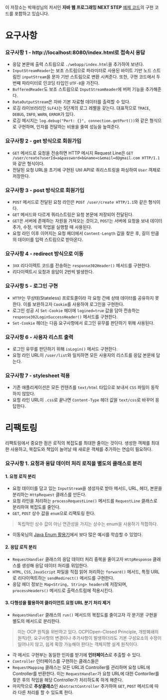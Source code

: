 이 저장소는 박재성님의 저서인 **자바 웹 프로그래밍 NEXT STEP** [예제 코드](https://github.com/slipp/web-application-server)의
구현 코드를 포함하고 있습니다.

# 요구사항
### 요구사항 1 - http://localhost:8080/index.html로 접속시 응답
* 응답 본문에 출력 스트림으로 `./webapp/index.html`을 추가하여 보낸다.
* `InputStreamReader`는 보조 스트림으로 파라미터로 사용된 바이트 기반 노드 스트림인 `inputStream`을
문자 기반 스트림으로 변환 시켜준다. 또한, 구현 코드에서 두 번째 파라미터로 인코딩 타입인 `UTF-8`을 가진다.
* `BufferedReader`도 보조 스트림으로 `InputStreamReader`에 버퍼 기능을 추가해준다.
* `DataOutputStream`은 자바 기본 자료형 데이터를 출력할 수 있다.
* 로깅 라이브러리인 `SLF4J`는 5단계의 로그 레벨을 갖는다. 대표적으로 `TRACE`, `DEBUG`, `INFO`, `WARN`, `ERROR`가 있다.
* 로깅 메시지는 `log.debug("Port: {}", connection.getPort())`와 같은 형식으로 구현하며, 인자를 전달하는 비용을 줄여 성능을 높여준다.

### 요구사항 2 - get 방식으로 회원가입
* `GET` 메서드로 요청을 전송하면 HTTP 메시지 Request Line은 
`GET /user/create?userId=a&password=b&name=c&email=d@gmail.com HTTP/1.1`와 같은 형식이다.
* 전달된 요청 URL을 초기에 구현된 Util API로 쿼리스트링을 파싱하여 `User` 객체로 저장한다.

### 요구사항 3 - post 방식으로 회원가입
* `POST` 메서드로 전달된 요청 라인은 `POST /user/create HTTP/1.1`와 같은 형식이다.
* `GET` 메서드와 다르게 쿼리스트링은 요청 본문에 저장되어 전달된다.
* `GET`은 서버에 존재하는 자원을 가져오는 것이고, `POST`는 서버에 요청을 보내 데이터 추가, 수정, 삭제 작업을 실행할 때 사용된다.
* 요청 라인 이후 이어지는 요청 헤더에서 `Content-Length` 값을 찾은 후, 길이 만큼의 데이터를 입력 스트림으로 받아온다.

### 요구사항 4 - redirect 방식으로 이동
* `3XX` 리다이렉트 코드를 전송하는 `response302Header()` 메서드를 구현한다.
* 리다이렉트시 요청과 응답이 2번씩 발생한다.

### 요구사항 5 - 로그인 구현
* `HTTP`는 무상태(Stateless) 프로토콜이라 각 요청 간에 상태 데이터를 공유하지 못한다. 
이를 보완하고자 `Cookie`를 사용하여 로그인을 구현한다.
* 로그인 성공 시 `Set-Cookie` 헤더에 `logined=true` 값을 담아 전송하는 `response302LoginSuccessHeader()` 메서드를 구현한다.
* `Set-Cookie` 헤더는 다음 요구사항에서 로그인 유무를 판단하기 위해 사용된다.


### 요구사항 6 - 사용자 리스트 출력
* 로그인 유무를 판단하기 위해 `isLogin()` 메서드 구현한다.
* 요청 라인 URL이 `/user/list`와 일치하면 모든 사용자의 리스트를 응답 본문에 담는다.

### 요구사항 7 - stylesheet 적용
* 기존 애플리케이션은 모든 컨텐츠를 `text/html` 타입으로 보내서 `CSS` 파일이 동작하지 않았다.
* 요청 라인 URL이 `.css`로 끝나면 `Content-Type` 헤더 값을 `text/css`로 바꾸어 응답한다.

# 리팩토링
리팩토링에서 중요한 점은 로직의 복잡도를 최대한 줄이는 것이다. 
생성한 객체를 최대한 사용하고, 복잡도와 책임이 늘어날 때 새로운 객체를 추가하는 연습이 필요하다.

### 요구사항 1. 요청과 응답 데이터 처리 로직을 별도의 클래스로 분리
#### 1. 요청 로직 분리
* 요청 데이터를 담고 있는 `InputStream`을 생성자로 받아 메서드, URL, 헤더, 본문을 분리하는
`HttpRequest` 클래스를 만든다.
* 요청 라인을 처리하는 `processRequestLine()` 메서드를 `RequestLine` 클래스로 분리하여 복잡도를 줄인다.
* `GET`, `POST` 상수 값을 `enum`으로 리팩토링 한다.
> 독립적인 상수 값이 아닌 연관성을 가지는 상수는 enum을 사용하기 적합하다.  
* 이동욱님의 [Java Enum 활용기](http://woowabros.github.io/tools/2017/07/10/java-enum-uses.html)에서
보다 많은 예시를 학습할 수 있었다.

#### 2. 응답 로직 분리
* `RequestHandler` 클래스의 응답 데이터 처리 중복을 줄이고자 `HttpResponse` 클래스를 생성해 응답 데이터 처리를 위임한다.
* `HTML`, `CSS`, `JavaScript` 파일을 직접 읽어 처리하는 `forward()` 메서드, 특정 URL로 리다이렉트하는 `sendRedirect()` 메서드를 구현한다.
* 응답 헤더 정보는 `Map<String, String> headers`에 저장되며, `processHeaders()` 메서드로 출력스트림에 적용시킨다.


#### 3. 다형성을 활용하여 클라이언트 요청 URL 분기 처리 제거
* `RequestHandler` 클래스의 `run()` 메서드의 복잡도를 줄이고자 각 분기문 구현을 별도의 메서드로 분리한다.
> 이는 OCP 원칙을 위반하고 있다. OCP(Open-Closed Principle, 개방폐쇄의 원칙)란,
요구사항의 변경이나 추가사항이 발생하더라도 기본 구성요소의 수정이 일어나지 않고, 쉽게 확장 가능해야 한다는 객체지향 설계 원칙이다.
* 각 메서드 구현부는 동일한 인자를 받기에 **인터페이스**로 추출할 수 있다.
* `Controller` 인터페이스를 구현하는 클래스들은 
* `RequestMapping` 클래스는 모든 URL과 Controller를 관리하며 요청 URL에 Controller를 반환한다.
이는 `RequestHandler`가 요청 URL에 대한 Contorller를 찾은 후의 작업을 해당 Controller가 처리하도록 하게 해준다.
* 마지막으로 **추상클래스**인 `AbstractController` 추가하여 `GET`, `POST` 메서드에 따라 다른 처리를 할 수 있도록 한다.

